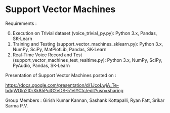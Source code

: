 # Support Vector Machines

Requirements :

0. Execution on Trivial dataset (voice_trivial_py.py): Python 3.x, Pandas, SK-Learn
1. Training and Testing (support_vector_machines_sklearn.py): Python 3.x, NumPy, SciPy, MatPlotLib, Pandas, SK-Learn
2. Real-Time Voice Record and Test (support_vector_machines_test_realtime.py): Python 3.x, NumPy, SciPy, PyAudio, Pandas, SK-Learn

Presentation of Support Vector Machines posted on : 

https://docs.google.com/presentation/d/1JcoLwjA_Te-bdqWOlq2I0rXk85PulG2eDS-51eIYCtc/edit?usp=sharing


Group Members : Girish Kumar Kannan, Sashank Kottapalli, Ryan Fatt, Srikar Sarma P.V.

